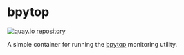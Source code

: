 # bpytop

[![quay.io repository](https://img.shields.io/badge/updated-2023--08--20-green)](https://quay.io/repository/miabbott/bpytop)

A simple container for running the [bpytop](https://github.com/aristocratos/bpytop) monitoring utility.
